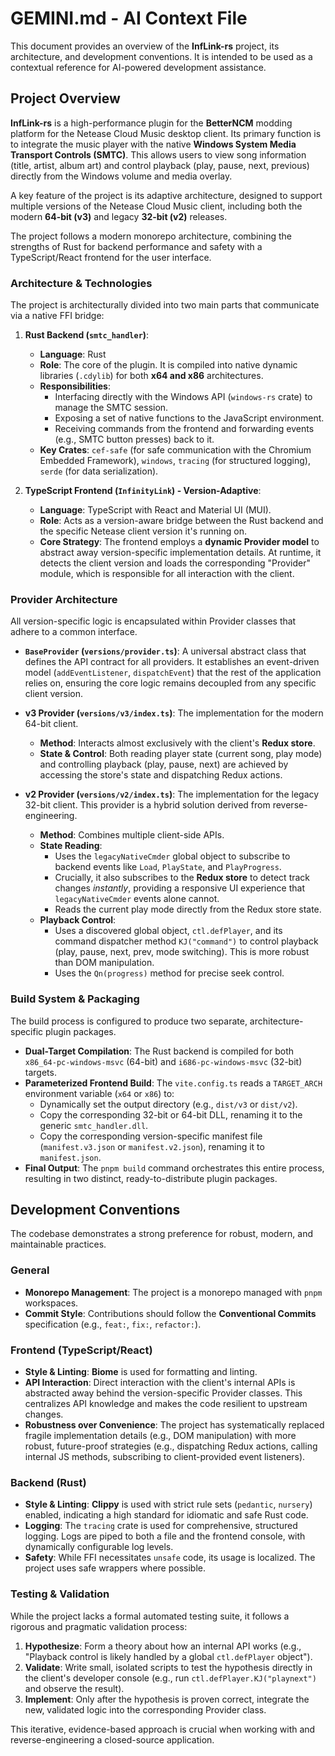 # GEMINI.md - AI Context File

This document provides an overview of the **InfLink-rs** project, its architecture, and development conventions. It is intended to be used as a contextual reference for AI-powered development assistance.

## Project Overview

**InfLink-rs** is a high-performance plugin for the **BetterNCM** modding platform for the Netease Cloud Music desktop client. Its primary function is to integrate the music player with the native **Windows System Media Transport Controls (SMTC)**. This allows users to view song information (title, artist, album art) and control playback (play, pause, next, previous) directly from the Windows volume and media overlay.

A key feature of the project is its adaptive architecture, designed to support multiple versions of the Netease Cloud Music client, including both the modern **64-bit (v3)** and legacy **32-bit (v2)** releases.

The project follows a modern monorepo architecture, combining the strengths of Rust for backend performance and safety with a TypeScript/React frontend for the user interface.

### Architecture & Technologies

The project is architecturally divided into two main parts that communicate via a native FFI bridge:

1.  **Rust Backend (`smtc_handler`)**:
    *   **Language**: Rust
    *   **Role**: The core of the plugin. It is compiled into native dynamic libraries (`.cdylib`) for both **x64 and x86** architectures.
    *   **Responsibilities**:
        *   Interfacing directly with the Windows API (`windows-rs` crate) to manage the SMTC session.
        *   Exposing a set of native functions to the JavaScript environment.
        *   Receiving commands from the frontend and forwarding events (e.g., SMTC button presses) back to it.
    *   **Key Crates**: `cef-safe` (for safe communication with the Chromium Embedded Framework), `windows`, `tracing` (for structured logging), `serde` (for data serialization).

2.  **TypeScript Frontend (`InfinityLink`) - Version-Adaptive**:
    *   **Language**: TypeScript with React and Material UI (MUI).
    *   **Role**: Acts as a version-aware bridge between the Rust backend and the specific Netease client version it's running on.
    *   **Core Strategy**: The frontend employs a **dynamic Provider model** to abstract away version-specific implementation details. At runtime, it detects the client version and loads the corresponding "Provider" module, which is responsible for all interaction with the client.

### Provider Architecture

All version-specific logic is encapsulated within Provider classes that adhere to a common interface.

*   **`BaseProvider` (`versions/provider.ts`)**: A universal abstract class that defines the API contract for all providers. It establishes an event-driven model (`addEventListener`, `dispatchEvent`) that the rest of the application relies on, ensuring the core logic remains decoupled from any specific client version.

*   **v3 Provider (`versions/v3/index.ts`)**: The implementation for the modern 64-bit client.
    *   **Method**: Interacts almost exclusively with the client's **Redux store**.
    *   **State & Control**: Both reading player state (current song, play mode) and controlling playback (play, pause, next) are achieved by accessing the store's state and dispatching Redux actions.

*   **v2 Provider (`versions/v2/index.ts`)**: The implementation for the legacy 32-bit client. This provider is a hybrid solution derived from reverse-engineering.
    *   **Method**: Combines multiple client-side APIs.
    *   **State Reading**:
        *   Uses the `legacyNativeCmder` global object to subscribe to backend events like `Load`, `PlayState`, and `PlayProgress`.
        *   Crucially, it also subscribes to the **Redux store** to detect track changes *instantly*, providing a responsive UI experience that `legacyNativeCmder` events alone cannot.
        *   Reads the current play mode directly from the Redux store state.
    *   **Playback Control**:
        *   Uses a discovered global object, `ctl.defPlayer`, and its command dispatcher method `KJ("command")` to control playback (play, pause, next, prev, mode switching). This is more robust than DOM manipulation.
        *   Uses the `Qn(progress)` method for precise seek control.

### Build System & Packaging

The build process is configured to produce two separate, architecture-specific plugin packages.

*   **Dual-Target Compilation**: The Rust backend is compiled for both `x86_64-pc-windows-msvc` (64-bit) and `i686-pc-windows-msvc` (32-bit) targets.
*   **Parameterized Frontend Build**: The `vite.config.ts` reads a `TARGET_ARCH` environment variable (`x64` or `x86`) to:
    *   Dynamically set the output directory (e.g., `dist/v3` or `dist/v2`).
    *   Copy the corresponding 32-bit or 64-bit DLL, renaming it to the generic `smtc_handler.dll`.
    *   Copy the corresponding version-specific manifest file (`manifest.v3.json` or `manifest.v2.json`), renaming it to `manifest.json`.
*   **Final Output**: The `pnpm build` command orchestrates this entire process, resulting in two distinct, ready-to-distribute plugin packages.

## Development Conventions

The codebase demonstrates a strong preference for robust, modern, and maintainable practices.

### General

*   **Monorepo Management**: The project is a monorepo managed with `pnpm` workspaces.
*   **Commit Style**: Contributions should follow the **Conventional Commits** specification (e.g., `feat:`, `fix:`, `refactor:`).

### Frontend (TypeScript/React)

*   **Style & Linting**: **Biome** is used for formatting and linting.
*   **API Interaction**: Direct interaction with the client's internal APIs is abstracted away behind the version-specific Provider classes. This centralizes API knowledge and makes the code resilient to upstream changes.
*   **Robustness over Convenience**: The project has systematically replaced fragile implementation details (e.g., DOM manipulation) with more robust, future-proof strategies (e.g., dispatching Redux actions, calling internal JS methods, subscribing to client-provided event listeners).

### Backend (Rust)

*   **Style & Linting**: **Clippy** is used with strict rule sets (`pedantic`, `nursery`) enabled, indicating a high standard for idiomatic and safe Rust code.
*   **Logging**: The `tracing` crate is used for comprehensive, structured logging. Logs are piped to both a file and the frontend console, with dynamically configurable log levels.
*   **Safety**: While FFI necessitates `unsafe` code, its usage is localized. The project uses safe wrappers where possible.

### Testing & Validation

While the project lacks a formal automated testing suite, it follows a rigorous and pragmatic validation process:

1.  **Hypothesize**: Form a theory about how an internal API works (e.g., "Playback control is likely handled by a global `ctl.defPlayer` object").
2.  **Validate**: Write small, isolated scripts to test the hypothesis directly in the client's developer console (e.g., run `ctl.defPlayer.KJ("playnext")` and observe the result).
3.  **Implement**: Only after the hypothesis is proven correct, integrate the new, validated logic into the corresponding Provider class.

This iterative, evidence-based approach is crucial when working with and reverse-engineering a closed-source application.